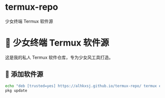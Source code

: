 # termux-repo
少女终端 Termux 软件源
# 🎀 少女终端 Termux 软件源

这是我的私人 Termux 软件仓库，专为少女风工具打造。

## 🩷 添加软件源

```bash
echo "deb [trusted=yes] https://alhkxsj.github.io/termux-repo/ termux extras" >> $PREFIX/etc/apt/sources.list
pkg update
